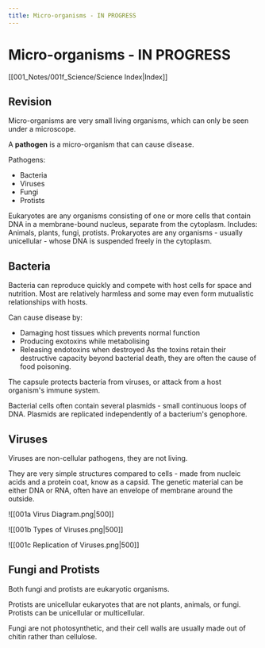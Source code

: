 ```yaml
---
title: Micro-organisms - IN PROGRESS
---
```

# Micro-organisms - IN PROGRESS
[[001_Notes/001f_Science/Science Index|Index]]


## Revision

Micro-organisms are very small living organisms, which can only be seen under a microscope.

A **pathogen** is a micro-organism that can cause disease.

Pathogens:
- Bacteria
- Viruses
- Fungi
- Protists

Eukaryotes are any organisms consisting of one or more cells that contain DNA in a membrane-bound nucleus, separate from the cytoplasm. Includes: Animals, plants, fungi, protists.
Prokaryotes are any organisms - usually unicellular - whose DNA is suspended freely in the cytoplasm.

## Bacteria

Bacteria can reproduce quickly and compete with host cells for space and nutrition.
Most are relatively harmless and some may even form mutualistic relationships with hosts.

Can cause disease by:
- Damaging host tissues which prevents normal function
- Producing exotoxins while metabolising
- Releasing endotoxins when destroyed
As the toxins retain their destructive capacity beyond bacterial death, they are often the cause of food poisoning.

The capsule protects bacteria from viruses, or attack from a host organism's immune system.

Bacterial cells often contain several plasmids - small continuous loops of DNA.
Plasmids are replicated independently of a bacterium's genophore.


## Viruses
Viruses are non-cellular pathogens, they are not living.

They are very simple structures compared to cells - made from nucleic acids and a protein coat, know as a capsid.
The genetic material can be either DNA or RNA, often have an envelope of membrane around the outside.

![[001a Virus Diagram.png|500]]

![[001b Types of Viruses.png|500]]

![[001c Replication of Viruses.png|500]]





## Fungi and Protists

Both fungi and protists are eukaryotic organisms.

Protists are unicellular eukaryotes that are not plants, animals, or fungi.
Protists can be unicellular or multicellular.

Fungi are not photosynthetic, and their cell walls are usually made out of chitin rather than cellulose.





